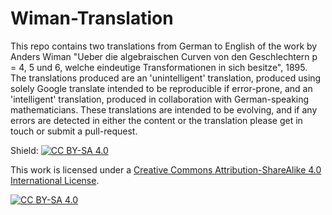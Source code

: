 # Wiman-Translation
This repo contains two translations from German to English of the work by Anders Wiman "Ueber die algebraischen Curven von den Geschlechtern p = 4, 5 und 6, welche eindeutige Transformationen in sich besitze", 1895. The translations produced are an 'unintelligent' translation, produced using solely Google translate intended to be reproducible if error-prone, and an 'intelligent' translation, produced in collaboration with German-speaking mathematicians. 
These translations are intended to be evolving, and if any errors are detected in either the content or the translation please get in touch or submit a pull-request. 

Shield: [![CC BY-SA 4.0][cc-by-sa-shield]][cc-by-sa]

This work is licensed under a
[Creative Commons Attribution-ShareAlike 4.0 International License][cc-by-sa].

[![CC BY-SA 4.0][cc-by-sa-image]][cc-by-sa]

[cc-by-sa]: http://creativecommons.org/licenses/by-sa/4.0/
[cc-by-sa-image]: https://licensebuttons.net/l/by-sa/4.0/88x31.png
[cc-by-sa-shield]: https://img.shields.io/badge/License-CC%20BY--SA%204.0-lightgrey.svg
